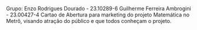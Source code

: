Grupo:
Enzo Rodrigues Dourado - 23.10289-6 
Guilherme Ferreira Ambrogini - 23.00427-4
Cartao de Abertura para marketing do projeto Matemática no Metrô, visando atração do público e que todos conheçam o projeto.

